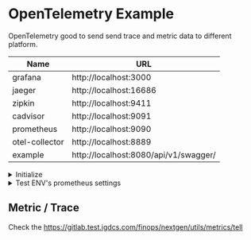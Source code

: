 # OpenTelemetry Example

OpenTelemetry good to send send trace and metric data to different platform.

| Name           | URL                                   |
|----------------|---------------------------------------|
| grafana        | http://localhost:3000                 |
| jaeger         | http://localhost:16686                |
| zipkin         | http://localhost:9411                 |
| cadvisor       | http://localhost:9091                 |
| prometheus     | http://localhost:9090                 |
| otel-collector | http://localhost:8889                 |
| example        | http://localhost:8080/api/v1/swagger/ |

<details><summary>Initialize</summary>

Initialize compose-file

```sh
make env
```

After that run this example program

```sh
make run
```

Go to localhost 3000 for grafana and login with `admin:admin`.

Add first datasource to show our promethues URL (9090).

Click dashboard and show custom metrics in there.

For testing import cadvisor's dashboard 14282 and select prometheus.

In prometheus go to status -> targets to check tartgets health.

</details>

<details><summary>Test ENV's prometheus settings</summary>

If you want to add configuration in our test environment:

```sh
ssh am2vm2300.test.igdcs.com
```

Add configuration in here

```
/export/config/prometheus/targets
```

Still need to someone reload/restart prometheus to detect new configuration.

</details>

## Metric / Trace

Check the https://gitlab.test.igdcs.com/finops/nextgen/utils/metrics/tell

